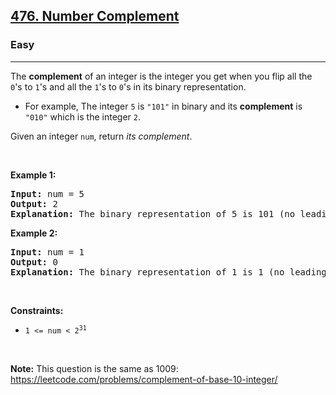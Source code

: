 <h2>
  <a href="https://leetcode.com/problems/number-complement/description/">476. Number Complement</a>
</h2>
<h3>Easy</h3>
<hr/>
<p>
  The <strong>complement</strong> of an integer is the integer you get when you
  flip all the <code>0</code>'s to <code>1</code>'s and all the <code>1</code>'s
  to <code>0</code>'s in its binary representation.
</p>

<ul>
  <li>
    For example, The integer <code>5</code> is <code>"101"</code> in binary and
    its <strong>complement</strong> is <code>"010"</code> which is the integer
    <code>2</code>.
  </li>
</ul>

<p>Given an integer <code>num</code>, return <em>its complement</em>.</p>

<p>&nbsp;</p>
<p><strong class="example">Example 1:</strong></p>

<pre><strong>Input:</strong> num = 5
<strong>Output:</strong> 2
<strong>Explanation:</strong> The binary representation of 5 is 101 (no leading zero bits), and its complement is 010. So you need to output 2.
</pre>

<p><strong class="example">Example 2:</strong></p>

<pre><strong>Input:</strong> num = 1
<strong>Output:</strong> 0
<strong>Explanation:</strong> The binary representation of 1 is 1 (no leading zero bits), and its complement is 0. So you need to output 0.
</pre>

<p>&nbsp;</p>
<p><strong>Constraints:</strong></p>

<ul>
  <li>
    <code>1 &lt;= num &lt; 2<sup>31</sup></code>
  </li>
</ul>

<p>&nbsp;</p>
<p>
  <strong>Note:</strong> This question is the same as 1009:
  <a
    href="https://leetcode.com/problems/complement-of-base-10-integer/"
    target="_blank"
    >https://leetcode.com/problems/complement-of-base-10-integer/</a
  >
</p>

